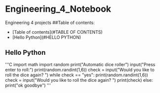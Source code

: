 # Engineering_4_Notebook
Engineering 4 projects
##Table of contents:
* [Table of contents](#TABLE OF CONTENTS)
* [Hello Python](#HELLO PYTHON)


## Hello Python
'''C
import math
import random
print("Automatic dice roller")
input("Press enter to roll:")
print(random.randint(1,6))
check = input("Would you like to roll the dice again? ")
while check == "yes":
    print(random.randint(1,6))
    check =  input("Would you like to roll the dice again? ")
    print(check)
else:
    print("ok goodbye")
    '''



